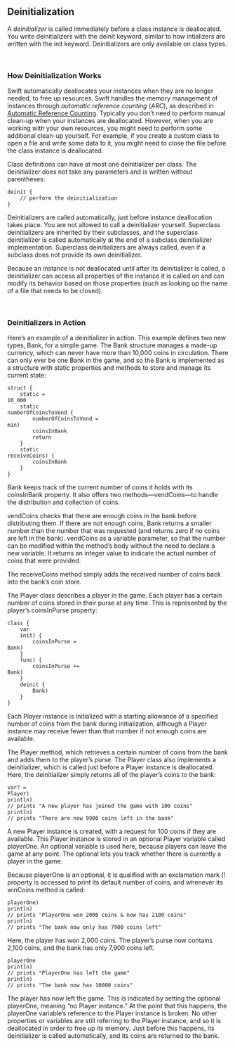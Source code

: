 ‌‌

Deinitialization 
----------------

A *deinitializer* is called immediately before a class instance is
deallocated. You write deinitializers with the deinit
keyword, similar to how intializers are written with the
init keyword. Deinitializers are only available on class
types.

‌

### How Deinitialization Works 

Swift automatically deallocates your instances when they are no longer
needed, to free up resources. Swift handles the memory management of
instances through *automatic reference counting* (*ARC*), as described
in [Automatic Reference Counting](AutomaticReferenceCounting.xhtml).
Typically you don’t need to perform manual clean-up when your instances
are deallocated. However, when you are working with your own resources,
you might need to perform some additional clean-up yourself. For
example, if you create a custom class to open a file and write some data
to it, you might need to close the file before the class instance is
deallocated.

Class definitions can have at most one deinitializer per class. The
deinitializer does not take any parameters and is written without
parentheses:

    deinit {
        // perform the deinitialization
    }

Deinitializers are called automatically, just before instance
deallocation takes place. You are not allowed to call a deinitializer
yourself. Superclass deinitializers are inherited by their subclasses,
and the superclass deinitializer is called automatically at the end of a
subclass deinitializer implementation. Superclass deinitializers are
always called, even if a subclass does not provide its own
deinitializer.

Because an instance is not deallocated until after its deinitializer is
called, a deinitializer can access all properties of the instance it is
called on and can modify its behavior based on those properties (such as
looking up the name of a file that needs to be closed).

‌

### Deinitializers in Action 

Here’s an example of a deinitializer in action. This example defines two
new types, Bank, for a simple
game. The Bank structure manages a made-up currency,
which can never have more than 10,000 coins in circulation. There can
only ever be one Bank in the game, and so the
Bank is implemented as a structure with static properties
and methods to store and manage its current state:

    struct {
        static =
    10_000
        static
    numberOfCoinsToVend {
            numberOfCoinsToVend =
    min)
            coinsInBank
            return
        }
        static
    receiveCoins) {
            coinsInBank
        }
    }

Bank keeps track of the current number of coins it holds
with its coinsInBank property. It also offers two
methods—vendCoins—to
handle the distribution and collection of coins.

vendCoins checks that there are enough coins in the bank
before distributing them. If there are not enough coins,
Bank returns a smaller number than the number that was
requested (and returns zero if no coins are left in the bank).
vendCoins as
a variable parameter, so that the number can be modified within the
method’s body without the need to declare a new variable. It returns an
integer value to indicate the actual number of coins that were provided.

The receiveCoins method simply adds the received number
of coins back into the bank’s coin store.

The Player class describes a player in the game. Each
player has a certain number of coins stored in their purse at any time.
This is represented by the player’s coinsInPurse
property:

    class {
        var
        init) {
            coinsInPurse =
    Bank)
        }
        func) {
            coinsInPurse +=
    Bank)
        }
        deinit {
            Bank)
        }
    }

Each Player instance is initialized with a starting
allowance of a specified number of coins from the bank during
initialization, although a Player instance may receive
fewer than that number if not enough coins are available.

The Player
method, which retrieves a certain number of coins from the bank and adds
them to the player’s purse. The Player class also
implements a deinitializer, which is called just before a
Player instance is deallocated. Here, the deinitializer
simply returns all of the player’s coins to the bank:

    var? =
    Player)
    println)
    // prints "A new player has joined the game with 100 coins"
    println)
    // prints "There are now 9900 coins left in the bank"

A new Player instance is created, with a request for 100
coins if they are available. This Player instance is
stored in an optional Player variable called
playerOne. An optional variable is used here, because
players can leave the game at any point. The optional lets you track
whether there is currently a player in the game.

Because playerOne is an optional, it is qualified with an
exclamation mark (!
property is accessed to print its default number of coins, and whenever
its winCoins method is called:

    playerOne)
    println)
    // prints "PlayerOne won 2000 coins & now has 2100 coins"
    println)
    // prints "The bank now only has 7900 coins left"

Here, the player has won 2,000 coins. The player’s purse now contains
2,100 coins, and the bank has only 7,900 coins left.

    playerOne
    println)
    // prints "PlayerOne has left the game"
    println)
    // prints "The bank now has 10000 coins"

The player has now left the game. This is indicated by setting the
optional playerOne,
meaning “no Player instance.” At the point that this
happens, the playerOne variable’s reference to the
Player instance is broken. No other properties or
variables are still referring to the Player instance, and
so it is deallocated in order to free up its memory. Just before this
happens, its deinitializer is called automatically, and its coins are
returned to the bank.
